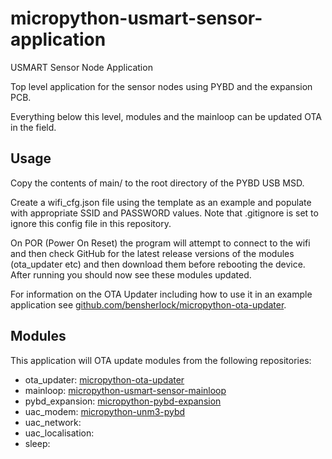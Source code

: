 # micropython-usmart-sensor-application
USMART Sensor Node Application

Top level application for the sensor nodes using PYBD and the expansion PCB. 

Everything below this level, modules and the mainloop can be updated OTA in the field. 

 
## Usage

Copy the contents of main/ to the root directory of the PYBD USB MSD.

Create a wifi_cfg.json file using the template as an example and populate with appropriate SSID and PASSWORD values. Note that .gitignore is set to ignore this config file in this repository.

On POR (Power On Reset) the program will attempt to connect to the wifi and then check GitHub for the latest release versions of the modules (ota_updater etc) and then download them before rebooting the device. After running you should now see these modules updated.

For information on the OTA Updater including how to use it in an example application  see [github.com/bensherlock/micropython-ota-updater](https://github.com/bensherlock/micropython-ota-updater).

## Modules

This application will OTA update modules from the following repositories:
+ ota_updater: [micropython-ota-updater](https://github.com/bensherlock/micropython-ota-updater)
+ mainloop: [micropython-usmart-sensor-mainloop](https://github.com/bensherlock/micropython-usmart-sensor-mainloop)
+ pybd_expansion: [micropython-pybd-expansion](https://github.com/bensherlock/micropython-pybd-expansion)
+ uac_modem: [micropython-unm3-pybd](https://github.com/bensherlock/micropython-unm3-pybd)
+ uac_network:
+ uac_localisation:
+ sleep:
